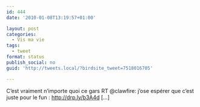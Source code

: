 ```yaml
---
id: 444
date: '2010-01-08T13:19:57+01:00'

layout: post
categories:
  - Vis ma vie
tags:
  - tweet
format: status
publish_social: no
guid: 'http://tweets.local/?birdsite_tweet=7518016705'

---
```


C’est vraiment n’importe quoi ce gars RT @clawfire: j’ose espérer que c’est juste pour le fun : http://drp.ly/b3A4d \[…\]